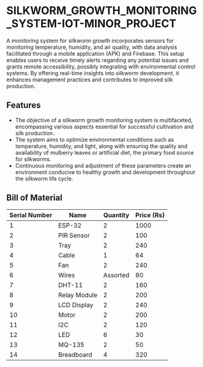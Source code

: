 # SILKWORM_GROWTH_MONITORING_SYSTEM-IOT-MINOR_PROJECT
A monitoring system for silkworm growth incorporates sensors for monitoring temperature,
humidity, and air quality, with data analysis facilitated through a mobile application (APK) and
Firebase. This setup enables users to receive timely alerts regarding any potential issues and
grants remote accessibility, possibly integrating with environmental control systems. By offering
real-time insights into silkworm development, it enhances management practices and contributes
to improved silk production.

## Features
- The objective of a silkworm growth monitoring system is multifaceted, encompassing various
aspects essential for successful cultivation and silk production.
- The system aims to optimize environmental conditions such as temperature, humidity,
and light, along with ensuring the quality and availability of mulberry leaves or artificial diet,
the primary food source for silkworms.
- Continuous monitoring and adjustment of these parameters create an environment
conducive to healthy growth and development throughout the silkworm life cycle.

## Bill of Material

| Serial Number | Name        | Quantity | Price (Rs) |
|---------------|-------------|----------|------------|
| 1             | ESP-32      | 2        | 1000       |
| 2             | PIR Sensor  | 2        | 100        |
| 3             | Tray        | 2        | 240        |
| 4             | Cable       | 1        | 64         |
| 5             | Fan         | 2        | 240        |
| 6             | Wires       | Assorted | 80         |
| 7             | DHT-11      | 2        | 160        |
| 8             | Relay Module| 2        | 200        |
| 9             | LCD Display | 2        | 240        |
| 10            | Motor       | 2        | 200        |
| 11            | I2C         | 2        | 120        |
| 12            | LED         | 6        | 30         |
| 13            | MQ-135      | 2        | 50         |
| 14            | Breadboard  | 4        | 320        |

